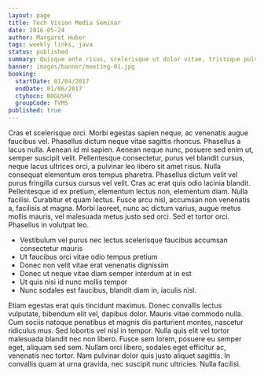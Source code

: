 ```yaml
---
layout: page
title: Tech Vision Media Seminar
date: 2016-05-24
author: Margaret Huber
tags: weekly links, java
status: published
summary: Quisque ante risus, scelerisque ut dolor vitae, tristique pulvinar dolor.
banner: images/banner/meeting-01.jpg
booking:
  startDate: 01/04/2017
  endDate: 01/06/2017
  ctyhocn: BOGUSHX
  groupCode: TVMS
published: true
---
```

Cras et scelerisque orci. Morbi egestas sapien neque, ac venenatis augue faucibus vel. Phasellus dictum neque vitae sagittis rhoncus. Phasellus a lacus nulla. Aenean id mi sapien. Aenean neque nunc, posuere sed enim ut, semper suscipit velit. Pellentesque consectetur, purus vel blandit cursus, neque lacus ultrices orci, a pulvinar leo libero sit amet risus. Nulla consequat elementum eros tempus pharetra. Phasellus dictum velit vel purus fringilla cursus cursus vel velit. Cras ac erat quis odio lacinia blandit.
Pellentesque id ex pretium, elementum lectus non, elementum diam. Nulla facilisi. Curabitur et quam lectus. Fusce arcu nisl, accumsan non venenatis a, facilisis at magna. Morbi laoreet, nunc ac dictum varius, augue metus mollis mauris, vel malesuada metus justo sed orci. Sed et tortor orci. Phasellus in volutpat leo.

* Vestibulum vel purus nec lectus scelerisque faucibus accumsan consectetur mauris
* Ut faucibus orci vitae odio tempus pretium
* Donec non velit vitae erat venenatis dignissim
* Donec ut neque vitae diam semper interdum at in est
* Ut quis nisi id nunc mollis tempor
* Nunc sodales est faucibus, blandit diam in, iaculis nisl.

Etiam egestas erat quis tincidunt maximus. Donec convallis lectus vulputate, bibendum elit vel, dapibus dolor. Mauris vitae commodo nulla. Cum sociis natoque penatibus et magnis dis parturient montes, nascetur ridiculus mus. Sed lobortis vel nisl in tempor. Nulla quis elit vel tortor malesuada blandit nec non libero. Fusce sem lorem, posuere eu semper eget, aliquam sed sem. Nullam orci libero, sodales eget efficitur ac, venenatis nec tortor. Nam pulvinar dolor quis justo aliquet sagittis. In convallis quam at urna gravida, nec suscipit nunc ultricies. Nulla facilisi.
